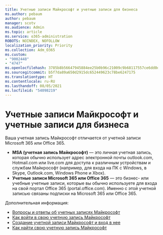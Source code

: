 ```yaml
---
title: Учетные записи Майкрософт и учетные записи для бизнеса
ms.author: pebaum
author: pebaum
manager: scotv
ms.audience: Admin
ms.topic: article
ms.service: o365-administration
ROBOTS: NOINDEX, NOFOLLOW
localization_priority: Priority
ms.collection: Adm_O365
ms.custom:
- "9002448"
- "4747"
ms.openlocfilehash: 3785b8b56647945884ee25b0b96c21009c9b68117557ce6dd0d049b9d2eeb9eb
ms.sourcegitcommit: b5f7da89a650d2915dc652449623c78be6247175
ms.translationtype: HT
ms.contentlocale: ru-RU
ms.lasthandoff: 08/05/2021
ms.locfileid: "54098219"
---
```

# <a name="microsoft-and-business-accounts"></a>Учетные записи Майкрософт и учетные записи для бизнеса

Ваша учетная запись Майкрософт отличается от учетной записи Microsoft 365 или Office 365.

- **MSA (учетная запись Майкрософт)** — это личная учетная запись, которая обычно использует адрес электронной почты outlook.com, Hotmail.com или live.com для доступа к различным устройствам и службам Майкрософт (например, для входа на ПК с Windows, в Skype, Outlook.com, Windows Phone и Xbox).
- **Учетные записи Microsoft 365 или Office 365** — это бизнес- или учебные учетные записи, которые вы обычно используете для входа на свой портал Office 365 (portal.office.com). Именно с этой учетной записью связаны подписки на Microsoft 365 или Office 365.

Дополнительная информация:

- [Вопросы и ответы об учетных записях Майкрософт](https://support.microsoft.com/hub/4294457/microsoft-account-help) 
- [Как войти в свою учетную запись Майкрософт](https://support.microsoft.com/help/4028195/microsoft-account-how-to-sign-in)
- [Создание учетной записи Майкрософт и вход в нее](https://account.microsoft.com/account)
- [Как найти свою учетную запись Майкрософт](https://support.microsoft.com/help/13811/microsoft-account-how-to-find)
